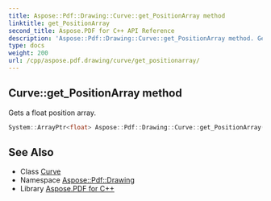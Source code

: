 ```yaml
---
title: Aspose::Pdf::Drawing::Curve::get_PositionArray method
linktitle: get_PositionArray
second_title: Aspose.PDF for C++ API Reference
description: 'Aspose::Pdf::Drawing::Curve::get_PositionArray method. Gets a float position array in C++.'
type: docs
weight: 200
url: /cpp/aspose.pdf.drawing/curve/get_positionarray/
---
```

## Curve::get_PositionArray method


Gets a float position array.

```cpp
System::ArrayPtr<float> Aspose::Pdf::Drawing::Curve::get_PositionArray() const
```

## See Also

* Class [Curve](../)
* Namespace [Aspose::Pdf::Drawing](../../)
* Library [Aspose.PDF for C++](../../../)
